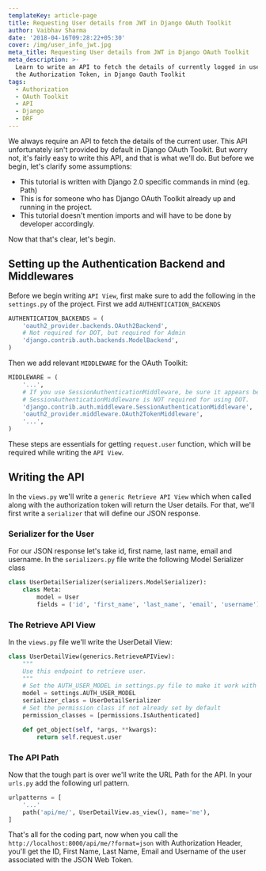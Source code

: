 ```yaml
---
templateKey: article-page
title: Requesting User details from JWT in Django OAuth Toolkit
author: Vaibhav Sharma
date: '2018-04-16T09:28:22+05:30'
cover: /img/user_info_jwt.jpg
meta_title: Requesting User details from JWT in Django OAuth Toolkit
meta_description: >-
  Learn to write an API to fetch the details of currently logged in user, using
  the Authorization Token, in Django Oauth Toolkit
tags:
  - Authorization
  - OAuth Toolkit
  - API
  - Django
  - DRF
---
```

We always require an API to fetch the details of the current user. This API unfortunately isn't provided by default in Django OAuth Toolkit. But worry not, it's fairly easy to write this API, and that is what we'll do. But before we begin, let's clarify some assumptions:

* This tutorial is written with Django 2.0 specific commands in mind (eg. Path)
* This is for someone who has Django OAuth Toolkit already up and running in the project.
* This tutorial doesn't mention imports and will have to be done by developer accordingly.

Now that that's clear, let's begin.

## Setting up the Authentication Backend and Middlewares

Before we begin writing `API View`, first make sure to add the following in the `settings.py` of the project. First we add `AUTHENTICATION_BACKENDS`

```python
AUTHENTICATION_BACKENDS = (
    'oauth2_provider.backends.OAuth2Backend',
    # Not required for DOT, but required for Admin
    'django.contrib.auth.backends.ModelBackend',
)
```

Then we add relevant `MIDDLEWARE` for the OAuth Toolkit:

```python
MIDDLEWARE = (
    '...',
    # If you use SessionAuthenticationMiddleware, be sure it appears before OAuth2TokenMiddleware.
    # SessionAuthenticationMiddleware is NOT required for using DOT.
    'django.contrib.auth.middleware.SessionAuthenticationMiddleware',
    'oauth2_provider.middleware.OAuth2TokenMiddleware',
    '...',
)
```

These steps are essentials for getting `request.user` function, which will be required while writing the `API View`.

## Writing the API

In the `views.py` we'll write a `generic Retrieve API View` which when called along with the authorization token will return the User details. For that, we'll first write a `serializer` that will define our JSON response.

### Serializer for the User

For our JSON response let's take id, first name, last name, email and username. In the `serializers.py` file write the following Model Serializer class

```python
class UserDetailSerializer(serializers.ModelSerializer):
    class Meta:
        model = User
        fields = ('id', 'first_name', 'last_name', 'email', 'username')
```

### The Retrieve API View

In the `views.py` file we'll write the UserDetail View:

```python
class UserDetailView(generics.RetrieveAPIView):
    """
    Use this endpoint to retrieve user.
    """
    # Set the AUTH_USER_MODEL in settings.py file to make it work with custom user models as well.
    model = settings.AUTH_USER_MODEL
    serializer_class = UserDetailSerializer
    # Set the permission class if not already set by default
    permission_classes = [permissions.IsAuthenticated]

    def get_object(self, *args, **kwargs):
        return self.request.user
```

### The API Path

Now that the tough part is over we'll write the URL Path for the API. In your `urls.py` add the following url pattern.

```python
urlpatterns = [
    '...'
    path('api/me/', UserDetailView.as_view(), name='me'),
]
```

That's all for the coding part, now when you call the `http://localhost:8000/api/me/?format=json` with Authorization Header, you'll get the ID, First Name, Last Name, Email and Username of the user associated with the JSON Web Token.
